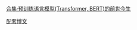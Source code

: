[合集·预训练语言模型(Transformer, BERT)的前世今生](https://space.bilibili.com/383551518/lists/463688?type=season)

[配套博文](https://www.cnblogs.com/nickchen121/p/15105048.html)

